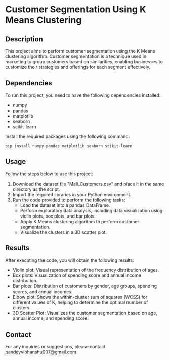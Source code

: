 # Customer Segmentation Using K Means Clustering

## Description
This project aims to perform customer segmentation using the K Means clustering algorithm. Customer segmentation is a technique used in marketing to group customers based on similarities, enabling businesses to customize their strategies and offerings for each segment effectively.

## Dependencies
To run this project, you need to have the following dependencies installed:
- numpy
- pandas
- matplotlib
- seaborn
- scikit-learn

Install the required packages using the following command:

```python
pip install numpy pandas matplotlib seaborn scikit-learn
```

## Usage
Follow the steps below to use this project:

1. Download the dataset file "Mall_Customers.csv" and place it in the same directory as the script.
2. Import the required libraries in your Python environment.
3. Run the code provided to perform the following tasks:
   - Load the dataset into a pandas DataFrame.
   - Perform exploratory data analysis, including data visualization using violin plots, box plots, and bar plots.
   - Apply K Means clustering algorithm to perform customer segmentation.
   - Visualize the clusters in a 3D scatter plot.

## Results
After executing the code, you will obtain the following results:

- Violin plot: Visual representation of the frequency distribution of ages.
- Box plots: Visualization of spending score and annual income distribution.
- Bar plots: Distribution of customers by gender, age groups, spending scores, and annual incomes.
- Elbow plot: Shows the within-cluster sum of squares (WCSS) for different values of K, helping to determine the optimal number of clusters.
- 3D Scatter Plot: Visualizes the customer segmentation based on age, annual income, and spending score.

## Contact
For any inquiries or suggestions, please contact [pandeyvibhanshu007@gmail.com](mailto:pandeyvibhanshu007@gmail.com).
